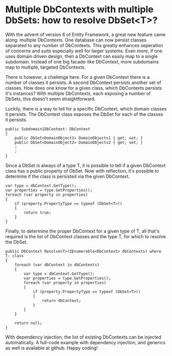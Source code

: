 # Multiple DbContexts with multiple DbSets: how to resolve DbSet&lt;T&gt;?
With the advent of version 6 of Entity Framework, a great new feature came along: multiple DbContexts. One database can now persist classes 
separated to any number of DbContexts. This greatly enhances seperation of concerns and suits especially well for larger systems. Even more, if one uses 
domain driven design, then a DbContext can easily map to a single subdomain. Instead of one big facade-like DbContext, more subdomains map to multiple, targeted DbContexts.

There is however, a challenge here. For a given DbContext there is a number of classes it persists. A second DbContext persists another set of classes. How does one know for a given class, which DbContexts persists it's instances? With multiple DbContexts, each exposing a number of DbSets, this doesn't seem straightforward.

Luckily, there is a way to tell for a specific DbContext, which domain classes it persists. The DbContext class exposes the DbSet for each of the classes it persists.

	public Subdomain1DbContext: DbContext
	{
		public DbSet<DomainObject1> DomainObjects1 { get; set; }
		public DbSet<DomainObject2> DomainObjects2 { get; set; }
		:
		:
	}

Since a DbSet is always of a type T, it is possible to tell if a given DbContext class has a public property of DbSet<T>. Now with reflection, it's possible to determine if the class is persisted via the given DbContext.

	var type = dbContext.GetType();
	var properties = type.GetProperties();
	foreach (var property in properties)
	{
		if (property.PropertyType == typeof (DbSet<T>))
		{
			return true;
		}
	}

Finally, to determine the proper DbContext for a given type of T, all that's required is the list of DbContext classes and the type T, for which to resolve the DbSet.

	public DbContext Resolve<T>(IEnumerable<DbContext> dbContexts) where T: class
    {
        foreach (var dbContext in dbContexts)
        {
            var type = dbContext.GetType();
            var properties = type.GetProperties();
            foreach (var property in properties)
            {
                if (property.PropertyType == typeof (DbSet<T>))
                {
                    return dbContext;
                }
            }
        }

        return null;
    }

With dependency injection, the list of existing DbContexts can be injected automatically. A full-code example with dependency injection, and generics as well is available at github. Happy coding!

